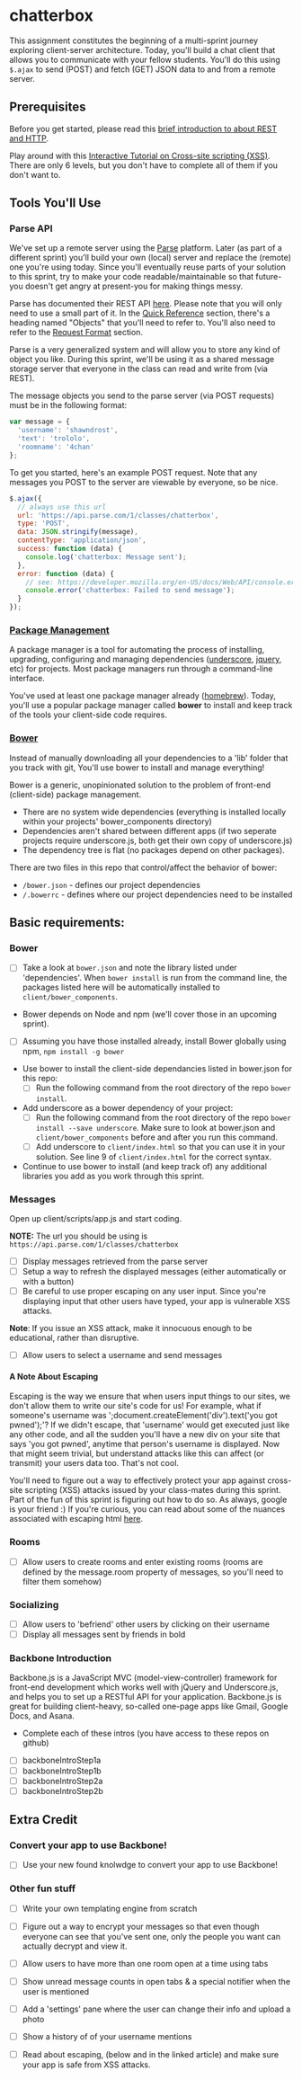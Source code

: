 # chatterbox

This assignment constitutes the beginning of a multi-sprint journey exploring client-server architecture. Today, you'll build a chat client that allows you to communicate with your fellow students. You'll do this using `$.ajax` to send (POST) and fetch (GET) JSON data to and from a remote server.

## Prerequisites

Before you get started, please read this [brief introduction to about REST and HTTP](http://net.tutsplus.com/tutorials/other/a-beginners-introduction-to-http-and-rest/).

Play around with this [Interactive Tutorial on Cross-site scripting (XSS)](https://xss-game.appspot.com). There are only 6 levels, but you don't have to complete all of them if you don't want to.

<!-- ## REWORD THESE

Excelent [interactive tutorial on Cross-site scripting (XSS)](https://xss-game.appspot.com) attacks

[Awesome interactive tutorial on escaping html](http://escape.alf.nu/)

[XSS (Cross Site Scripting) Prevention Cheat Sheet](https://www.owasp.org/index.php/XSS_(Cross_Site_Scripting)_Prevention_Cheat_Sheet)

[Cross-site scripting (XSS)](https://www.owasp.org/index.php/Cross-site_Scripting_(XSS))

[XSS Filter Evasion Cheat Sheet](https://www.owasp.org/index.php/XSS_Filter_Evasion_Cheat_Sheet) -->

## Tools You'll Use

### Parse API

We've set up a remote server using the [Parse](https://parse.com/) platform. Later (as part of a different sprint) you'll build your own (local) server and replace the (remote) one you're using today. Since you'll eventually reuse parts of your solution to this sprint, try to make your code readable/maintainable so that future-you doesn't get angry at present-you for making things messy.

Parse has documented their REST API [here](https://www.parse.com/docs/rest#general).
Please note that you will only need to use a small part of it. In the [Quick
Reference](https://www.parse.com/docs/rest#general-quick) section, there's a
heading named "Objects" that you'll need to refer to. You'll also need to refer
to the [Request Format](https://www.parse.com/docs/rest#general-requests)
section.

Parse is a very generalized system and will allow you to store any kind of
object you like. During this sprint, we'll be using it as a shared message storage server that everyone in the class can read and write from (via REST).

The message objects you send to the parse server (via POST requests) must be in the following format:

```javascript
var message = {
  'username': 'shawndrost',
  'text': 'trololo',
  'roomname': '4chan'
};
```

To get you started, here's an example POST request. Note that any messages you POST to the server are viewable by everyone, so be nice.

```javascript
$.ajax({
  // always use this url
  url: 'https://api.parse.com/1/classes/chatterbox',
  type: 'POST',
  data: JSON.stringify(message),
  contentType: 'application/json',
  success: function (data) {
    console.log('chatterbox: Message sent');
  },
  error: function (data) {
    // see: https://developer.mozilla.org/en-US/docs/Web/API/console.error
    console.error('chatterbox: Failed to send message');
  }
});
```

### [Package Management]

A package manager is a tool for automating the process of installing, upgrading, configuring and managing dependencies ([underscore], [jquery], etc) for projects. Most package managers run through a command-line interface.

You've used at least one package manager already ([homebrew]). Today, you'll use a popular package manager called **bower** to install and keep track of the tools your client-side code requires.

### [Bower][bower]

Instead of manually downloading all your dependencies to a 'lib' folder that you track with git, You'll use bower to install and manage everything!

Bower is a generic, unopinionated solution to the problem of front-end (client-side) package management.
- There are no system wide dependencies (everything is installed locally within your projects' bower_components directory)
- Dependencies aren't shared between different apps (if two seperate projects require underscore.js, both get their own copy of underscore.js)
- The dependency tree is flat (no packages depend on other packages).

There are two files in this repo that control/affect the behavior of bower: 

  - `/bower.json` - defines our project dependencies
  - `/.bowerrc` - defines where our project dependencies need to be installed

## Basic requirements:

### Bower

- [ ] Take a look at `bower.json` and note the library listed under 'dependencies'. When `bower install` is run from the command line, the packages listed here will be automatically installed to `client/bower_components`.
- Bower depends on Node and npm (we'll cover those in an upcoming sprint).
 - [ ] Assuming you have those installed already, install Bower globally using npm, `npm install -g bower`
- Use bower to install the client-side dependancies listed in bower.json for this repo:
  - [ ] Run the following command from the root directory of the repo `bower install`.
- Add underscore as a bower dependency of your project:
  - [ ] Run the following command from the root directory of the repo `bower install --save underscore`. Make sure to look at bower.json and `client/bower_components` before and after you run this command.
  - [ ] Add underscore to `client/index.html` so that you can use it in your solution. See line 9 of `client/index.html` for the correct syntax.
- Continue to use bower to install (and keep track of) any additional libraries you add as you work through this sprint.

### Messages

Open up client/scripts/app.js and start coding.

**NOTE:** The url you should be using is `https://api.parse.com/1/classes/chatterbox`

- [ ] Display messages retrieved from the parse server
- [ ] Setup a way to refresh the displayed messages (either automatically or with a button)
- [ ] Be careful to use proper escaping on any user input. Since you're
displaying input that other users have typed, your app is vulnerable
XSS attacks.

**Note**: If you issue an XSS attack, make it innocuous enough to be
educational, rather than disruptive.

- [ ] Allow users to select a username and send messages

#### A Note About Escaping

Escaping is the way we ensure that when users input things to our sites, we don't allow them to write our site's code for us! For example, what if someone's username was ';document.createElement('div').text('you got pwned');'? If we didn't escape, that 'username' would get executed just like any other code, and all the sudden you'll have a new div on your site that says 'you got pwned', anytime that person's username is displayed. Now that might seem trivial, but understand attacks like this can affect (or transmit) your users data too. That's not cool.

<!--   This brings us to the difference between .html() and .text(). Using .html() will evaluate exactly what gets passed in as html. Thus sending in `.html("<p>Hey</p>")` will show up as simply 'Hey' inside of a p tag. However, using .text() will automatically escape what is passed in. So that same example would show up as literally `<p>Hey</p>`. Thus, the text method 'escapes' the passed in string, whereas the html method simple evaluates it.
  You have been warned. :) -->

You'll need to figure out a way to effectively protect your app against cross-site scripting (XSS) attacks issued by your class-mates during this sprint. Part of the fun of this sprint is figuring out how to do so. As always, google is your friend :) If you're curious, you can read about some of the nuances associated with escaping html [here](http://wonko.com/post/html-escaping).

### Rooms

- [ ] Allow users to create rooms and enter existing rooms (rooms are defined by the message.room property of messages, so you'll need to filter them somehow)

### Socializing

- [ ] Allow users to 'befriend' other users by clicking on their username
- [ ] Display all messages sent by friends in bold

### Backbone Introduction

Backbone.js is a JavaScript MVC (model-view-controller) framework for front-end development which works well with jQuery and Underscore.js, and helps you to set up a RESTful API for your application. Backbone.js is great for building client-heavy, so-called one-page apps like Gmail, Google Docs, and Asana.

 - Complete each of these intros (you have access to these repos on github)
  - [ ] backboneIntroStep1a
  - [ ] backboneIntroStep1b
  - [ ] backboneIntroStep2a
  - [ ] backboneIntroStep2b

## Extra Credit

### Convert your app to use Backbone!

  - [ ] Use your new found knolwdge to convert your app to use Backbone!

### Other fun stuff

- [ ] Write your own templating engine from scratch
- [ ] Figure out a way to encrypt your messages so that even though everyone can see that you've sent one, only the people you want can actually decrypt and view it.
- [ ] Allow users to have more than one room open at a time using tabs
- [ ] Show unread message counts in open tabs & a special notifier when the user is mentioned
- [ ] Add a 'settings' pane where the user can change their info and upload a photo
- [ ] Show a history of of your username mentions
- [ ] Read about escaping, (below and in the linked article) and make sure your app is safe from XSS attacks.



[Package Management]:https://en.wikipedia.org/wiki/Package_management_system
[underscore]:http://underscorejs.org/
[jquery]:http://jquery.com/
[npm]:https://npmjs.org/
[bower]:http://bower.io
[homebrew]:http://brew.sh/
[this guide]:https://github.com/kjbekkelund/writings/blob/master/published/understanding-backbone.md
